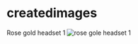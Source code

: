 # createdimages

Rose gold headset 1
![rose gole headset 1](https://github.com/TheCreativeCreatorStudio/createdimages/assets/150883326/dfe28c12-61d4-4685-91e8-db215a9fdf00)
